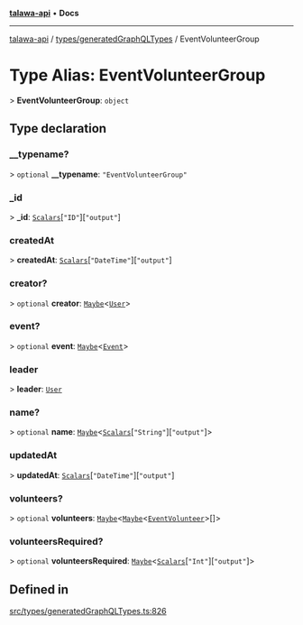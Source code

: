 [**talawa-api**](../../../README.md) • **Docs**

***

[talawa-api](../../../modules.md) / [types/generatedGraphQLTypes](../README.md) / EventVolunteerGroup

# Type Alias: EventVolunteerGroup

\> **EventVolunteerGroup**: `object`

## Type declaration

### \_\_typename?

\> `optional` **\_\_typename**: `"EventVolunteerGroup"`

### \_id

\> **\_id**: [`Scalars`](Scalars.md)\[`"ID"`\]\[`"output"`\]

### createdAt

\> **createdAt**: [`Scalars`](Scalars.md)\[`"DateTime"`\]\[`"output"`\]

### creator?

\> `optional` **creator**: [`Maybe`](Maybe.md)\<[`User`](User.md)\>

### event?

\> `optional` **event**: [`Maybe`](Maybe.md)\<[`Event`](Event.md)\>

### leader

\> **leader**: [`User`](User.md)

### name?

\> `optional` **name**: [`Maybe`](Maybe.md)\<[`Scalars`](Scalars.md)\[`"String"`\]\[`"output"`\]\>

### updatedAt

\> **updatedAt**: [`Scalars`](Scalars.md)\[`"DateTime"`\]\[`"output"`\]

### volunteers?

\> `optional` **volunteers**: [`Maybe`](Maybe.md)\<[`Maybe`](Maybe.md)\<[`EventVolunteer`](EventVolunteer.md)\>[]\>

### volunteersRequired?

\> `optional` **volunteersRequired**: [`Maybe`](Maybe.md)\<[`Scalars`](Scalars.md)\[`"Int"`\]\[`"output"`\]\>

## Defined in

[src/types/generatedGraphQLTypes.ts:826](https://github.com/PalisadoesFoundation/talawa-api/blob/f1c816bca43cc03a8c1bd303394e2550a50db017/src/types/generatedGraphQLTypes.ts#L826)
